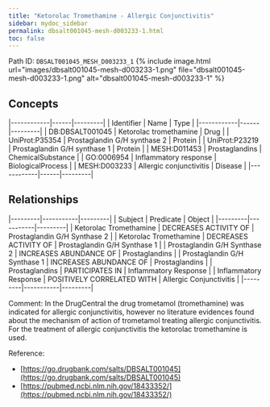 ```yaml
---
title: "Ketorolac Tromethamine - Allergic Conjunctivitis"
sidebar: mydoc_sidebar
permalink: dbsalt001045-mesh-d003233-1.html
toc: false 
---
```



Path ID: `DBSALT001045_MESH_D003233_1`
{% include image.html url="images/dbsalt001045-mesh-d003233-1.png" file="dbsalt001045-mesh-d003233-1.png" alt="dbsalt001045-mesh-d003233-1" %}

## Concepts

|------------|------|---------|
| Identifier | Name | Type    |
|------------|------|---------|
| DB:DBSALT001045 | Ketorolac tromethamine | Drug |
| UniProt:P35354 | Prostaglandin G/H synthase 2 | Protein |
| UniProt:P23219 | Prostaglandin G/H synthase 1 | Protein |
| MESH:D011453 | Prostaglandins | ChemicalSubstance |
| GO:0006954 | Inflammatory response | BiologicalProcess |
| MESH:D003233 | Allergic conjunctivitis | Disease |
|------------|------|---------|

## Relationships

|---------|-----------|---------|
| Subject | Predicate | Object  |
|---------|-----------|---------|
| Ketorolac Tromethamine | DECREASES ACTIVITY OF | Prostaglandin G/H Synthase 2 |
| Ketorolac Tromethamine | DECREASES ACTIVITY OF | Prostaglandin G/H Synthase 1 |
| Prostaglandin G/H Synthase 2 | INCREASES ABUNDANCE OF | Prostaglandins |
| Prostaglandin G/H Synthase 1 | INCREASES ABUNDANCE OF | Prostaglandins |
| Prostaglandins | PARTICIPATES IN | Inflammatory Response |
| Inflammatory Response | POSITIVELY CORRELATED WITH | Allergic Conjunctivitis |
|---------|-----------|---------|

Comment: In the DrugCentral the drug trometamol (tromethamine) was indicated for allergic conjunctivitis, however no literature evidences found about the mechanism of action of trometamol treating allergic conjunctivitis. For the treatment of allergic conjunctivitis the ketorolac tromethamine is used.

Reference: 
  - [https://go.drugbank.com/salts/DBSALT001045](https://go.drugbank.com/salts/DBSALT001045)
  - [https://pubmed.ncbi.nlm.nih.gov/18433352/](https://pubmed.ncbi.nlm.nih.gov/18433352/)
